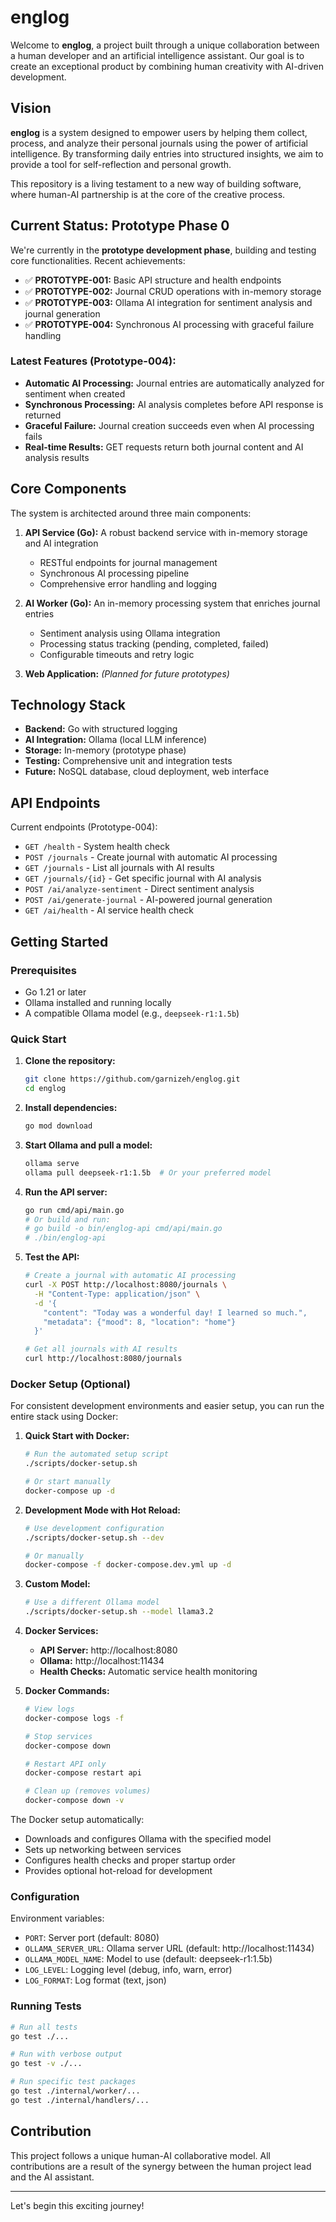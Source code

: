 # englog

Welcome to **englog**, a project built through a unique collaboration between a human developer and an artificial intelligence assistant. Our goal is to create an exceptional product by combining human creativity with AI-driven development.

## Vision

**englog** is a system designed to empower users by helping them collect, process, and analyze their personal journals using the power of artificial intelligence. By transforming daily entries into structured insights, we aim to provide a tool for self-reflection and personal growth.

This repository is a living testament to a new way of building software, where human-AI partnership is at the core of the creative process.

## Current Status: Prototype Phase 0

We're currently in the **prototype development phase**, building and testing core functionalities. Recent achievements:

- ✅ **PROTOTYPE-001:** Basic API structure and health endpoints
- ✅ **PROTOTYPE-002:** Journal CRUD operations with in-memory storage
- ✅ **PROTOTYPE-003:** Ollama AI integration for sentiment analysis and journal generation
- ✅ **PROTOTYPE-004:** Synchronous AI processing with graceful failure handling

### Latest Features (Prototype-004):

- **Automatic AI Processing:** Journal entries are automatically analyzed for sentiment when created
- **Synchronous Processing:** AI analysis completes before API response is returned
- **Graceful Failure:** Journal creation succeeds even when AI processing fails
- **Real-time Results:** GET requests return both journal content and AI analysis results

## Core Components

The system is architected around three main components:

1.  **API Service (Go):** A robust backend service with in-memory storage and AI integration

    - RESTful endpoints for journal management
    - Synchronous AI processing pipeline
    - Comprehensive error handling and logging

2.  **AI Worker (Go):** An in-memory processing system that enriches journal entries

    - Sentiment analysis using Ollama integration
    - Processing status tracking (pending, completed, failed)
    - Configurable timeouts and retry logic

3.  **Web Application:** _(Planned for future prototypes)_

## Technology Stack

- **Backend:** Go with structured logging
- **AI Integration:** Ollama (local LLM inference)
- **Storage:** In-memory (prototype phase)
- **Testing:** Comprehensive unit and integration tests
- **Future:** NoSQL database, cloud deployment, web interface

## API Endpoints

Current endpoints (Prototype-004):

- `GET /health` - System health check
- `POST /journals` - Create journal with automatic AI processing
- `GET /journals` - List all journals with AI results
- `GET /journals/{id}` - Get specific journal with AI analysis
- `POST /ai/analyze-sentiment` - Direct sentiment analysis
- `POST /ai/generate-journal` - AI-powered journal generation
- `GET /ai/health` - AI service health check

## Getting Started

### Prerequisites

- Go 1.21 or later
- Ollama installed and running locally
- A compatible Ollama model (e.g., `deepseek-r1:1.5b`)

### Quick Start

1. **Clone the repository:**

   ```bash
   git clone https://github.com/garnizeh/englog.git
   cd englog
   ```

2. **Install dependencies:**

   ```bash
   go mod download
   ```

3. **Start Ollama and pull a model:**

   ```bash
   ollama serve
   ollama pull deepseek-r1:1.5b  # Or your preferred model
   ```

4. **Run the API server:**

   ```bash
   go run cmd/api/main.go
   # Or build and run:
   # go build -o bin/englog-api cmd/api/main.go
   # ./bin/englog-api
   ```

5. **Test the API:**

   ```bash
   # Create a journal with automatic AI processing
   curl -X POST http://localhost:8080/journals \
     -H "Content-Type: application/json" \
     -d '{
       "content": "Today was a wonderful day! I learned so much.",
       "metadata": {"mood": 8, "location": "home"}
     }'

   # Get all journals with AI results
   curl http://localhost:8080/journals
   ```

### Docker Setup (Optional)

For consistent development environments and easier setup, you can run the entire stack using Docker:

1. **Quick Start with Docker:**

   ```bash
   # Run the automated setup script
   ./scripts/docker-setup.sh

   # Or start manually
   docker-compose up -d
   ```

2. **Development Mode with Hot Reload:**

   ```bash
   # Use development configuration
   ./scripts/docker-setup.sh --dev

   # Or manually
   docker-compose -f docker-compose.dev.yml up -d
   ```

3. **Custom Model:**

   ```bash
   # Use a different Ollama model
   ./scripts/docker-setup.sh --model llama3.2
   ```

4. **Docker Services:**

   - **API Server:** http://localhost:8080
   - **Ollama:** http://localhost:11434
   - **Health Checks:** Automatic service health monitoring

5. **Docker Commands:**

   ```bash
   # View logs
   docker-compose logs -f

   # Stop services
   docker-compose down

   # Restart API only
   docker-compose restart api

   # Clean up (removes volumes)
   docker-compose down -v
   ```

The Docker setup automatically:

- Downloads and configures Ollama with the specified model
- Sets up networking between services
- Configures health checks and proper startup order
- Provides optional hot-reload for development

### Configuration

Environment variables:

- `PORT`: Server port (default: 8080)
- `OLLAMA_SERVER_URL`: Ollama server URL (default: http://localhost:11434)
- `OLLAMA_MODEL_NAME`: Model to use (default: deepseek-r1:1.5b)
- `LOG_LEVEL`: Logging level (debug, info, warn, error)
- `LOG_FORMAT`: Log format (text, json)

### Running Tests

```bash
# Run all tests
go test ./...

# Run with verbose output
go test -v ./...

# Run specific test packages
go test ./internal/worker/...
go test ./internal/handlers/...
```

## Contribution

This project follows a unique human-AI collaborative model. All contributions are a result of the synergy between the human project lead and the AI assistant.

---

Let's begin this exciting journey!
